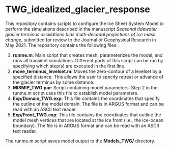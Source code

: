 # TWG_idealized_glacier_response

This repository contains scripts to configure the Ice Sheet System Model to perform the simulations described in the manuscript *Seasonal tidewater glacier terminus oscillations bias multi-decadal projections of ice mass change*, submitted for review to the Journal of Geophysical Research in May 2021. The repository contains the following files:

1. **runme.m**: Main script that creates mesh, parameterizes the model, and runs all transient simulations. Different parts of this script can be run by specifying which step(s) are executed in the first line.
1. **move_terminus_levelset.m**: Moves the zero-contour of a levelset by a specified distance. This allows the user to specify retreat or advance of the glacier terminus by some distance.
1. **MISMIP_TWG.par**: Script containing model parameters. Step 2 in the runme.m script uses this file to establish model parameters.
1. **Exp/Domain_TWG.exp**: This file contains the coordinates that specify the outline of the model domain. The file is in ARGUS format and can be read with an ASCII text reader.
1. **Exp/Front_TWG.exp**: This file contains the coordinates that outline the model mesh vertices that are located at the ice front (i.e., the ice-ocean boundary). The file is in ARGUS format and can be read with an ASCII text reader.

The runme.m script saves model output to the **Models_TWG/** directory.
